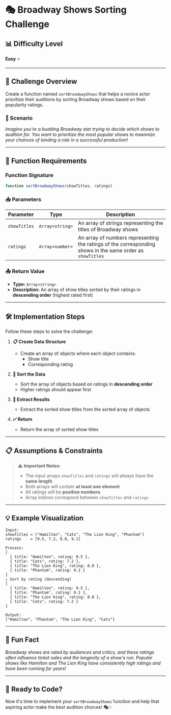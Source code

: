 # 🎭 Broadway Shows Sorting Challenge

## 📊 Difficulty Level
**Easy** ⭐

---

## 🎯 Challenge Overview

Create a function named `sortBroadwayShows` that helps a novice actor prioritize their auditions by sorting Broadway shows based on their popularity ratings.

### 🎪 Scenario
*Imagine you're a budding Broadway star trying to decide which shows to audition for. You want to prioritize the most popular shows to maximize your chances of landing a role in a successful production!*

---

## 📝 Function Requirements

### Function Signature
```javascript
function sortBroadwayShows(showTitles, ratings)
```

### 📥 Parameters

| Parameter | Type | Description |
|-----------|------|-------------|
| `showTitles` | `Array<string>` | An array of strings representing the titles of Broadway shows |
| `ratings` | `Array<number>` | An array of numbers representing the ratings of the corresponding shows in the same order as `showTitles` |

### 📤 Return Value
- **Type:** `Array<string>`
- **Description:** An array of show titles sorted by their ratings in **descending order** (highest rated first)

---

## 🛠️ Implementation Steps

Follow these steps to solve the challenge:

1. **📋 Create Data Structure**
   - Create an array of objects where each object contains:
     - Show title
     - Corresponding rating

2. **🔄 Sort the Data**
   - Sort the array of objects based on ratings in **descending order**
   - Higher ratings should appear first

3. **🎯 Extract Results**
   - Extract the sorted show titles from the sorted array of objects

4. **✅ Return**
   - Return the array of sorted show titles

---

## 📋 Assumptions & Constraints

> ⚠️ **Important Notes:**
> - The input arrays `showTitles` and `ratings` will always have the **same length**
> - Both arrays will contain **at least one element**
> - All ratings will be **positive numbers**
> - Array indices correspond between `showTitles` and `ratings`

---

## 💡 Example Visualization

```
Input:
showTitles = ["Hamilton", "Cats", "The Lion King", "Phantom"]
ratings    = [9.5, 7.2, 8.8, 9.1]

Process:
[
  { title: "Hamilton", rating: 9.5 },
  { title: "Cats", rating: 7.2 },
  { title: "The Lion King", rating: 8.8 },
  { title: "Phantom", rating: 9.1 }
]
↓ Sort by rating (descending)
[
  { title: "Hamilton", rating: 9.5 },
  { title: "Phantom", rating: 9.1 },
  { title: "The Lion King", rating: 8.8 },
  { title: "Cats", rating: 7.2 }
]

Output:
["Hamilton", "Phantom", "The Lion King", "Cats"]
```

---

## 🎪 Fun Fact
*Broadway shows are rated by audiences and critics, and these ratings often influence ticket sales and the longevity of a show's run. Popular shows like Hamilton and The Lion King have consistently high ratings and have been running for years!*

---

## 🚀 Ready to Code?
Now it's time to implement your `sortBroadwayShows` function and help that aspiring actor make the best audition choices! 🎭✨

